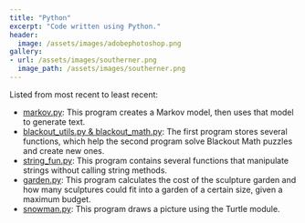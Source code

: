 ```yaml
---
title: "Python"
excerpt: "Code written using Python."
header:
  image: /assets/images/adobephotoshop.png
gallery:
- url: /assets/images/southerner.png
  image_path: /assets/images/southerner.png
---
```


Listed from most recent to least recent:
<ul>
    <li> <a href="https://drive.google.com/drive/folders/1z83Eh2ZsteUxMki8jwKl2b7Pks7VYB57?usp=sharing">markov.py</a>: This program creates a Markov model, then uses that model to generate text. </li>
    <li> <a href="https://drive.google.com/drive/folders/1aVRSoONht0ZrbfhFQd_yjfFKWXBXFTpb?usp=sharing">blackout_utils.py & blackout_math.py</a>: The  first program stores several functions, which help the second program solve Blackout Math puzzles and create new ones. </li>
    <li> <a href="https://drive.google.com/drive/folders/15DXK0M0JIG0svkYs8qDWI1M4uT6oCfu1?usp=sharing">string_fun.py</a>: This program contains several functions that manipulate strings without calling string methods.</li>
    <li> <a href="https://drive.google.com/drive/folders/1sCyEW7wI1p5YbAnQjsdq1m5ifJYaV_V_?usp=sharing">garden.py</a>: This program calculates the cost of the sculpture garden and how many sculptures could fit into a garden of a certain size, given a maximum budget.</li>
    <li> <a href="https://drive.google.com/drive/folders/1DcXu3sSTfG1WX8oddIkZicDzAakGRM0a?usp=sharing">snowman.py</a>: This program draws a picture using the Turtle module.</li>
</ul>
